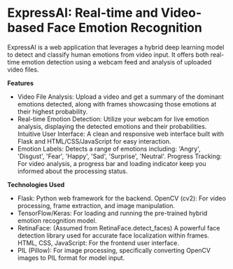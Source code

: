 # ExpressAI: Real-time and Video-based Face Emotion Recognition
ExpressAI is a web application that leverages a hybrid deep learning model to detect and classify human emotions from video input. It offers both real-time emotion detection using a webcam feed and analysis of uploaded video files.

**Features**
- Video File Analysis: Upload a video and get a summary of the dominant emotions detected, along with frames showcasing those emotions at their highest probability.
- Real-time Emotion Detection: Utilize your webcam for live emotion analysis, displaying the detected emotions and their probabilities.
Intuitive User Interface: A clean and responsive web interface built with Flask and HTML/CSS/JavaScript for easy interaction.
- Emotion Labels: Detects a range of emotions including: 'Angry', 'Disgust', 'Fear', 'Happy', 'Sad', 'Surprise', 'Neutral'.
Progress Tracking: For video analysis, a progress bar and loading indicator keep you informed about the processing status.

**Technologies Used**
- Flask: Python web framework for the backend.
OpenCV (cv2): For video processing, frame extraction, and image manipulation.
- TensorFlow/Keras: For loading and running the pre-trained hybrid emotion recognition model.
- RetinaFace: (Assumed from RetinaFace.detect_faces) A powerful face detection library used for accurate face localization within frames.
HTML, CSS, JavaScript: For the frontend user interface.
- PIL (Pillow): For image processing, specifically converting OpenCV images to PIL format for model input.





